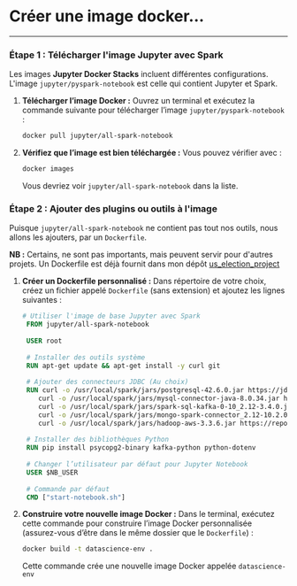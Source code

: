 # Créer une image docker...

---

### Étape 1 : Télécharger l'image Jupyter avec Spark
Les images **Jupyter Docker Stacks** incluent différentes configurations. L'image `jupyter/pyspark-notebook` est celle qui contient Jupyter et Spark.

1. **Télécharger l’image Docker :**
   Ouvrez un terminal et exécutez la commande suivante pour télécharger l’image `jupyter/pyspark-notebook` :
   ```bash
   docker pull jupyter/all-spark-notebook

   ```


2. **Vérifiez que l’image est bien téléchargée :**
   Vous pouvez vérifier avec :
   ```bash
   docker images
   ```
   Vous devriez voir `jupyter/all-spark-notebook` dans la liste.

### Étape 2 : Ajouter des plugins ou outils à l'image
Puisque `jupyter/all-spark-notebook` ne contient pas tout nos outils, nous allons les ajouters, par un `Dockerfile`.

**NB :** Certains, ne sont pas importants, mais peuvent servir pour d'autres projets.
Un Dockerfile est déjà fournit dans mon dépôt [us_election_project](https://github.com/diiblo/us_election_project/blob/main/Dockerfile)

1. **Créer un Dockerfile personnalisé :**
   Dans répertoire de votre choix, créez un fichier appelé `Dockerfile` (sans extension) et ajoutez les lignes suivantes :
   ```dockerfile
   # Utiliser l'image de base Jupyter avec Spark
    FROM jupyter/all-spark-notebook
    
    USER root
    
    # Installer des outils système
    RUN apt-get update && apt-get install -y curl git
    
    # Ajouter des connecteurs JDBC (Au choix)
    RUN curl -o /usr/local/spark/jars/postgresql-42.6.0.jar https://jdbc.postgresql.org/download/postgresql-42.6.0.jar && \
       curl -o /usr/local/spark/jars/mysql-connector-java-8.0.34.jar https://repo1.maven.org/maven2/mysql/mysql-connector-java/8.0.34/mysql-connector-java-8.0.34.jar && \
       curl -o /usr/local/spark/jars/spark-sql-kafka-0-10_2.12-3.4.0.jar https://repo1.maven.org/maven2/org/apache/spark/spark-sql-kafka-0-10_2.12/3.4.0/spark-sql-kafka-0-10_2.12-3.4.0.jar && \
       curl -o /usr/local/spark/jars/mongo-spark-connector_2.12-10.2.0.jar https://repo1.maven.org/maven2/org/mongodb/spark/mongo-spark-connector_2.12/10.2.0/mongo-spark-connector_2.12-10.2.0.jar && \
       curl -o /usr/local/spark/jars/hadoop-aws-3.3.6.jar https://repo1.maven.org/maven2/org/apache/hadoop/hadoop-aws/3.3.6/hadoop-aws-3.3.6.jar
    
    # Installer des bibliothèques Python
    RUN pip install psycopg2-binary kafka-python python-dotenv
    
    # Changer l’utilisateur par défaut pour Jupyter Notebook
    USER $NB_USER
    
    # Commande par défaut
    CMD ["start-notebook.sh"]
   ```

2. **Construire votre nouvelle image Docker :**
   Dans le terminal, exécutez cette commande pour construire l’image Docker personnalisée (assurez-vous d’être dans le même dossier que le `Dockerfile`) :
   ```bash
   docker build -t datascience-env .
   ```
   Cette commande crée une nouvelle image Docker appelée `datascience-env`

